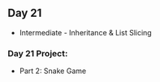 ## Day 21
  - Intermediate - Inheritance & List Slicing
  
### Day 21 Project:
  - Part 2: Snake Game